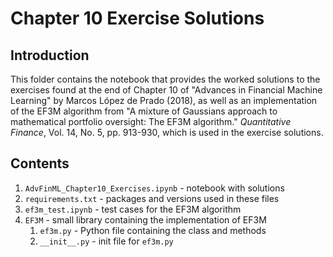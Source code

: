 # Chapter 10 Exercise Solutions

## Introduction
This folder contains the notebook that provides the worked solutions to the exercises found at the end of Chapter 10 of "Advances in Financial Machine Learning" by Marcos López de Prado (2018), as well as an implementation of the EF3M algorithm from "A mixture of Gaussians approach to mathematical portfolio oversight: The EF3M algorithm." _Quantitative Finance_, Vol. 14, No. 5, pp. 913-930, which is used in the exercise solutions.

## Contents
1. `AdvFinML_Chapter10_Exercises.ipynb` - notebook with solutions
2. `requirements.txt` - packages and versions used in these files
3. `ef3m_test.ipynb` - test cases for the EF3M algorithm
4. `EF3M` - small library containing the implementation of EF3M
    1. `ef3m.py` - Python file containing the class and methods
    2. `__init__.py` - init file for `ef3m.py`
